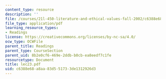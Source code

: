 ```yaml
---
content_type: resource
description: ''
file: /courses/21l-450-literature-and-ethical-values-fall-2002/c6388e68a8aa83d551733de1312926d3_lec23.pdf
file_type: application/pdf
learning_resource_types:
- Readings
license: https://creativecommons.org/licenses/by-nc-sa/4.0/
ocw_type: OCWFile
parent_title: Readings
parent_type: CourseSection
parent_uid: 8b2e0cf6-469e-2ddb-b0cb-ea8eedf7c1fe
resourcetype: Document
title: lec23.pdf
uid: c6388e68-a8aa-83d5-5173-3de1312926d3
---
```

